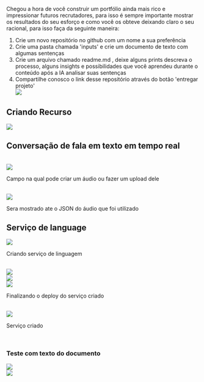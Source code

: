 Chegou a hora de você construir um portfólio ainda mais rico e impressionar futuros recrutadores, para isso é sempre importante mostrar os resultados do seu esforço e como você os obteve deixando claro o seu racional, para isso faça da seguinte maneira:

1. Crie um novo repositório no github com um nome a sua preferência
2. Crie uma pasta chamada 'inputs' e crie um documento de texto com algumas sentenças
3. Crie um arquivo chamado readme.md , deixe alguns prints descreva o processo, alguns insights e possibilidades que você aprendeu durante o conteúdo após a IA analisar suas sentenças
4. Compartilhe conosco o link desse repositório através do botão 'entregar projeto'
   <br>
   <img src="./img/img1.PNG">
   <br>

<h2>Criando Recurso</h2>
<img src="./img/img2-criando-recurso.PNG">
<br>
<h2>Conversação de fala em texto em tempo real</h2>
<br>
   <img src="./img/img3-gravando-audio.PNG">
<p>Campo na qual pode criar um áudio ou fazer um upload dele</p>

<br>
   <img src="./img/img4-texto-em-json.PNG">
<p>Sera mostrado ate o JSON do áudio que foi utilizado</p>

<h2>Serviço de language</h2>
<img src="./img/img5-criando-servico-de-linguagem.PNG">
<p>Criando serviço de linguagem</p>
<br>
<img src="./img/img6.PNG">
<br>
<img src="./img/img7.PNG">
<br>
<img src="./img/img8-finalizacao-do-deploy.PNG">
<p>Finalizando o deploy do serviço criado</p>
<br>
<img src="./img/img9-finalizada.PNG">
<p>Serviço criado</p>
<br>

<h3>Teste com texto do documento</h3>
<img src="./img/img10.PNG">
<br>
<img src="./img/img11.PNG">
<br>
